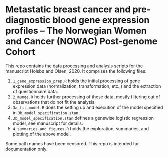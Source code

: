 # Metastatic breast cancer and pre-diagnostic blood gene expression profiles – The Norwegian Women and Cancer (NOWAC) Post-genome Cohort
This repo contains the data processing and analysis scripts for the manuscript Holsbø and Olsen, 2020. It comprises the following files:

1. `1_gene_expression_prep.R` holds the initial processing of gene expression data (normalization, transformation, etc.,) and the extraction of questionnaire data.
1. `2_munge.R` holds further processing of these data, mostly filtering out of observations that do not fit the analysis.
1. `3a_fit_model.R` does the setting up and execution of the model specified in `3b_model_specification.stan`
1. `3b_model_specification.stan` defines a genewise logistic regression model, see manuscript for details.
1. `4_summaries_and_figures.R` holds the exploration, summaries, and plotting of the above model.

Some path names have been censored. This repo is intended for documentation only.
